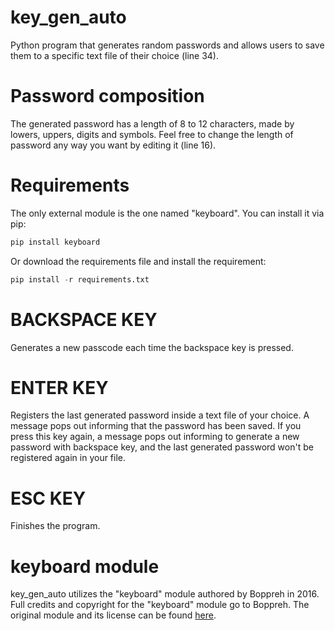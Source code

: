 # key_gen_auto
Python program that generates random passwords and allows users to save them to a specific text file of their choice (line 34).

# Password composition
The generated password has a length of 8 to 12 characters, made by lowers, uppers, digits and symbols. Feel free to change the length of password any way you want by editing it (line 16).

# Requirements
The only external module is the one named "keyboard". You can install it via pip:
```python
pip install keyboard
```
Or download the requirements file and install the requirement:
```python
pip install -r requirements.txt
```

# BACKSPACE KEY
Generates a new passcode each time the backspace key is pressed.

# ENTER KEY
Registers the last generated password inside a text file of your choice. A message pops out informing that the password has been saved. If you press this key again, a message pops out informing to generate a new password with backspace key, and the last generated password won't be registered again in your file.

# ESC KEY
Finishes the program.

# keyboard module
key_gen_auto utilizes the "keyboard" module authored by Boppreh in 2016. Full credits and copyright for the "keyboard" module go to Boppreh. The original module and its license can be found [here](https://github.com/boppreh/keyboard).

